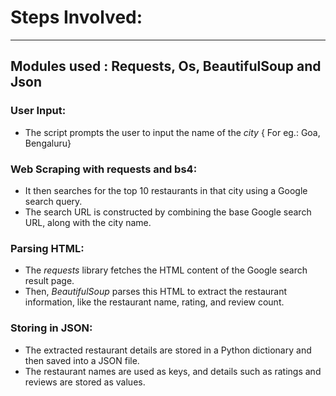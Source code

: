 # Steps Involved:
--------------
## Modules used : Requests, Os, BeautifulSoup and Json

### User Input: 
- The script prompts the user to input the name of the *city* { For eg.: Goa, Bengaluru}

### Web Scraping with requests and bs4: 
- It then searches for the top 10 restaurants in that city using a Google search query. 
- The search URL is constructed by combining the base Google search URL, along with the city name.

### Parsing HTML: 
- The *requests* library fetches the HTML content of the Google search result page. 
- Then, *BeautifulSoup* parses this HTML to extract the restaurant information, like the restaurant name, rating, and review count.

### Storing in JSON: 
- The extracted restaurant details are stored in a Python dictionary and then saved into a JSON file. 
- The restaurant names are used as keys, and details such as ratings and reviews are stored as values.

